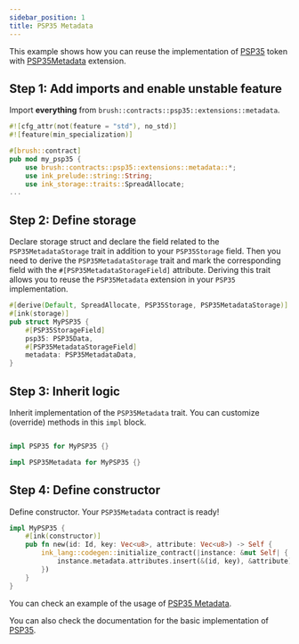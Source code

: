 ```yaml
---
sidebar_position: 1
title: PSP35 Metadata
---
```


This example shows how you can reuse the implementation of [PSP35](https://github.com/Supercolony-net/openbrush-contracts/tree/main/contracts/token/psp35) token with [PSP35Metadata](https://github.com/Supercolony-net/openbrush-contracts/tree/main/contracts/token/psp35/src/extensions/metadata.rs) extension.

## Step 1: Add imports and enable unstable feature

Import **everything** from `brush::contracts::psp35::extensions::metadata`.

```rust
#![cfg_attr(not(feature = "std"), no_std)]
#![feature(min_specialization)]

#[brush::contract]
pub mod my_psp35 {
    use brush::contracts::psp35::extensions::metadata::*;
    use ink_prelude::string::String;
    use ink_storage::traits::SpreadAllocate;
...
```

## Step 2: Define storage

Declare storage struct and declare the field related to the `PSP35MetadataStorage` trait in addition to your `PSP35Storage` field. Then you need to derive the `PSP35MetadataStorage` trait and mark the corresponding field with the `#[PSP35MetadataStorageField]` attribute. Deriving this trait allows you to reuse the `PSP35Metadata` extension in your `PSP35` implementation.

```rust
#[derive(Default, SpreadAllocate, PSP35Storage, PSP35MetadataStorage)]
#[ink(storage)]
pub struct MyPSP35 {
    #[PSP35StorageField]
    psp35: PSP35Data,
    #[PSP35MetadataStorageField]
    metadata: PSP35MetadataData,
}
```

## Step 3: Inherit logic

Inherit implementation of the `PSP35Metadata` trait. You can customize (override) methods in this `impl` block.

```rust

impl PSP35 for MyPSP35 {}

impl PSP35Metadata for MyPSP35 {}
```

## Step 4: Define constructor

Define constructor. Your `PSP35Metadata` contract is ready!

```rust
impl MyPSP35 {
    #[ink(constructor)]
    pub fn new(id: Id, key: Vec<u8>, attribute: Vec<u8>) -> Self {
        ink_lang::codegen::initialize_contract(|instance: &mut Self| {
            instance.metadata.attributes.insert(&(id, key), &attribute);
        })
    }
}
```
You can check an example of the usage of [PSP35 Metadata](https://github.com/Supercolony-net/openbrush-contracts/tree/main/examples/psp35_extensions/metadata).

You can also check the documentation for the basic implementation of [PSP35](/smart-contracts/PSP35).
